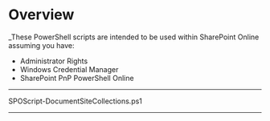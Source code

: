 # Overview

_These PowerShell scripts are intended to be used within SharePoint Online assuming you have:
* Administrator Rights
* Windows Credential Manager
* SharePoint PnP PowerShell Online
***
SPOScript-DocumentSiteCollections.ps1


***
